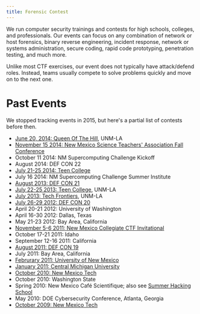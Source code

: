 ```yaml
---
title: Forensic Contest
---
```


We run computer security trainings and contests for high schools,
colleges, and professionals.  Our events can focus on any combination of
network or host forensics, binary reverse engineering, incident
response, network or systems administration, secure coding, rapid code
prototyping, penetration testing, and much more.

Unlike most CTF exercises, our event does not typically have attack/defend
roles.  Instead, teams usually compete to solve problems quickly and
move on to the next one.

Past Events
===========

We stopped tracking events in 2015,
but here's a partial list of contests before then.

* [June 20, 2014: Queen Of The Hill](http://qoth.net/), UNM-LA
* [November 15 2014: New Mexico Science Teachers' Association Fall Conference](http://www.nmsta.org/events/2014conference/)
* October 11 2014: NM Supercomputing Challenge Kickoff
* August 2014: DEF CON 22
* [July 21-25 2014: Teen College](http://losalamos.unm.edu/community-education/)
* July 16 2014: NM Supercomputing Challenge Summer Institute
* [August 2013: DEF CON 21](2013-07-Defcon/)
* [July 22-25 2013: Teen College](http://losalamos.unm.edu/community-education/for-younger-students.html), UNM-LA
* [July 2013: Tech Frontiers](http://losalamos.unm.edu/students/tech-frontiers/), UNM-LA
* [July 26-29 2012: DEF CON 20](2012-07-Defcon/)
* April 20-21 2012: University of Washington
* April 16-30 2012: Dallas, Texas
* May 21-23 2012: Bay Area, California
* [November 5-6 2011: New Mexico Collegiate CTF Invitational](2011-11-05-NMT/)
* October 17-21 2011: Idaho
* September 12-16 2011: California
* [August 2011: DEF CON 19](2011-08-Defcon/)
* July 2011: Bay Area, California
* [Februrary 2011: University of New Mexico](2011-02-UNM/)
* [January 2011: Central Michigan University](2011-01-CMU/)
* [October 2010: New Mexico Tech](2010-10-NMT/)
* October 2010: Washington State
* Spring 2010: New Mexico Café Scientifique; also see [Summer Hacking School](shs/)
* May 2010: DOE Cybersecurity Conference, Atlanta, Georgia
* [October 2009: New Mexico Tech](2009-10-NMT/)
